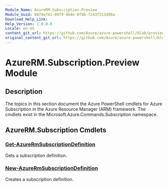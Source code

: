 ```yaml
---
Module_Name: AzureRM.Subscription.Preview
Module_Guid: 8074e741-0979-4b4e-8f9b-7243f213d98a
Download_Help_Link: 
Help_Version: 1.0.0.0
Locale: en-US
content_git_url: https://github.com/Azure/azure-powershell/blob/preview/src/ResourceManager/Subscription/Commands.Subscription/help/AzureRM.Subscription.Preview.md
original_content_git_url: https://github.com/Azure/azure-powershell/blob/preview/src/ResourceManager/Subscription/Commands.Subscription/help/AzureRM.Subscription.Preview.md
---
```


# AzureRM.Subscription.Preview Module
## Description
The topics in this section document the Azure PowerShell cmdlets for Azure Subscription in the Azure Resource Manager (ARM) framework. The cmdlets exist in the Microsoft.Azure.Commands.Subscription namespace.

## AzureRM.Subscription Cmdlets
### [Get-AzureRmSubscriptionDefinition](Get-AzureRmSubscriptionDefinition.md)
Gets a subscription definition.

### [New-AzureRmSubscriptionDefinition](New-AzureRmSubscriptionDefinition.md)
Creates a subscription definition.

